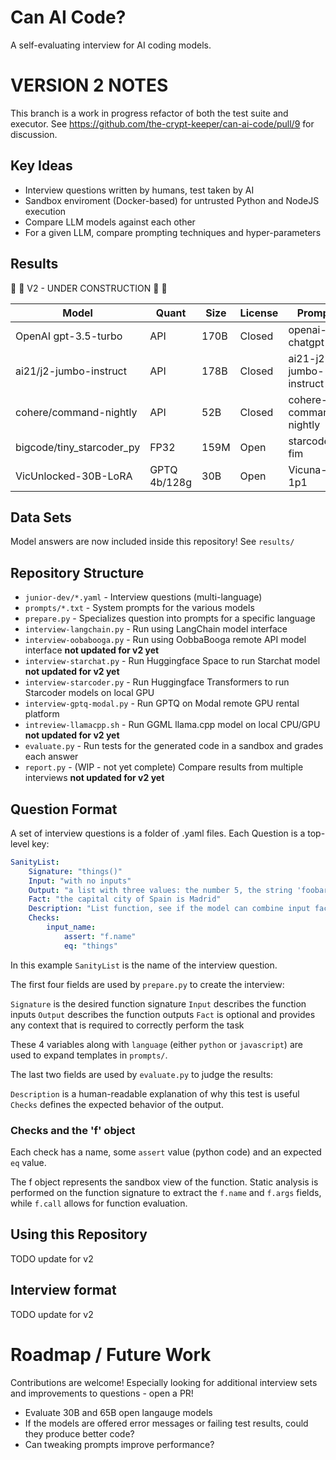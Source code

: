 # Can AI Code?

A self-evaluating interview for AI coding models.

# VERSION 2 NOTES

This branch is a work in progress refactor of both the test suite and executor.  See https://github.com/the-crypt-keeper/can-ai-code/pull/9 for discussion.

## Key Ideas

* Interview questions written by humans, test taken by AI
* Sandbox enviroment (Docker-based) for untrusted Python and NodeJS execution
* Compare LLM models against each other
* For a given LLM, compare prompting techniques and hyper-parameters

## Results

:construction: :construction: V2 - UNDER CONSTRUCTION :construction: :construction: 

| Model | Quant | Size | License | Prompt | Parameters | Python | JavaScript |
|-------|--------------|------|---------|--------|------------|--------|------------|
| OpenAI gpt-3.5-turbo      | API   | 170B | Closed | openai-chatgpt         | precise | 65/65 :1st_place_medal: | 65/65 :1st_place_medal: |
| ai21/j2-jumbo-instruct    | API   | 178B | Closed | ai21-j2-jumbo-instruct | precise | 55/65                   | 54/65                   |
| cohere/command-nightly    | API   | 52B  | Closed | cohere-command-nightly | precise | 52/65                   | 49/65                   |
| bigcode/tiny_starcoder_py | FP32  | 159M | Open   | starcoder-fim          | precise | 38/65                   | 0/0                     |
| VicUnlocked-30B-LoRA      | GPTQ 4b/128g | 30B | Open | Vicuna-1p1         | precise | 49/65                   | 48/65                   |

## Data Sets

Model answers are now included inside this repository!  See `results/`

## Repository Structure

* `junior-dev/*.yaml` - Interview questions (multi-language)
* `prompts/*.txt` - System prompts for the various models
* `prepare.py` - Specializes question into prompts for a specific language
* `interview-langchain.py` - Run using LangChain model interface
* `interview-oobabooga.py` - Run using OobbaBooga remote API model interface **not updated for v2 yet**
* `interview-starchat.py` - Run Huggingface Space to run Starchat model **not updated for v2 yet**
* `interview-starcoder.py` - Run Huggingface Transformers to run Starcoder models on local GPU
* `interview-gptq-modal.py` - Run GPTQ on Modal remote GPU rental platform
* `intreview-llamacpp.sh` - Run GGML llama.cpp model on local CPU/GPU **not updated for v2 yet**
* `evaluate.py` - Run tests for the generated code in a sandbox and grades each answer
* `report.py` - (WIP - not yet complete) Compare results from multiple interviews **not updated for v2 yet**

## Question Format

A set of interview questions is a folder of .yaml files.  Each Question is a top-level key:

```yaml
SanityList:
    Signature: "things()"
    Input: "with no inputs"
    Output: "a list with three values: the number 5, the string 'foobar', the capital city of Spain"
    Fact: "the capital city of Spain is Madrid"
    Description: "List function, see if the model can combine input facts with internal knowledge."
    Checks:
        input_name:
            assert: "f.name"
            eq: "things"
```

In this example `SanityList` is the name of the interview question.

The first four fields are used by `prepare.py` to create the interview:

`Signature` is the desired function signature
`Input` describes the function inputs
`Output` describes the function outputs
`Fact` is optional and provides any context that is required to correctly perform the task

These 4 variables along with `language` (either `python` or `javascript`) are used to expand templates in `prompts/`.

The last two fields are used by `evaluate.py` to judge the results:

`Description` is a human-readable explanation of why this test is useful
`Checks` defines the expected behavior of the output.

### Checks and the 'f' object

Each check has a name, some `assert` value (python code) and an expected `eq` value.

The f object represents the sandbox view of the function.  Static analysis is performed on the function signature to extract the `f.name` and `f.args` fields, while `f.call` allows for function evaluation.

## Using this Repository

TODO update for v2

## Interview format

TODO update for v2

# Roadmap / Future Work

Contributions are welcome!  Especially looking for additional interview sets and improvements to questions - open a PR! 

* Evaluate 30B and 65B open langauge models
* If the models are offered error messages or failing test results, could they produce better code?
* Can tweaking prompts improve performance?
